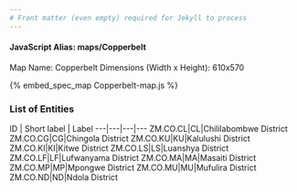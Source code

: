 ```yaml
---
# Front matter (even empty) required for Jekyll to process
---
```


#### JavaScript Alias: maps/Copperbelt

Map Name: Copperbelt
Dimensions (Width x Height): 610x570



{% embed_spec_map Copperbelt-map.js %}

### List of Entities

ID | Short label | Label
---|---|---|---
ZM.CO.CL|CL|Chililabombwe District
ZM.CO.CG|CG|Chingola District
ZM.CO.KU|KU|Kalulushi District
ZM.CO.KI|KI|Kitwe District
ZM.CO.LS|LS|Luanshya District
ZM.CO.LF|LF|Lufwanyama District
ZM.CO.MA|MA|Masaiti District
ZM.CO.MP|MP|Mpongwe District
ZM.CO.MU|MU|Mufulira District
ZM.CO.ND|ND|Ndola District